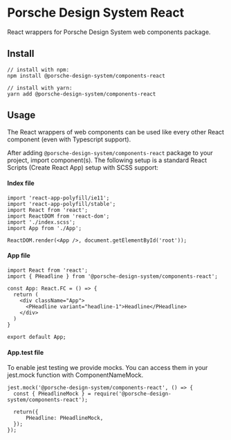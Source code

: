 # Porsche Design System React
React wrappers for Porsche Design System web components package.  

## Install
```
// install with npm:
npm install @porsche-design-system/components-react

// install with yarn:
yarn add @porsche-design-system/components-react
``` 

## Usage
The React wrappers of web components can be used like every other React component (even with Typescript support). 

After adding `@porsche-design-system/components-react` package to your project, import component(s).
The following setup is a standard React Scripts (Create React App) setup with SCSS support:

#### Index file
``` 
import 'react-app-polyfill/ie11';
import 'react-app-polyfill/stable';
import React from 'react';
import ReactDOM from 'react-dom';
import './index.scss';
import App from './App';

ReactDOM.render(<App />, document.getElementById('root'));

``` 

#### App file
``` 
import React from 'react';
import { PHeadline } from '@porsche-design-system/components-react';

const App: React.FC = () => {
  return (
    <div className="App">
      <PHeadline variant="headline-1">Headline</PHeadline>
    </div>
  )
}

export default App;
```

#### App.test file

To enable jest testing we provide mocks. You can access them in your jest.mock function with ComponentNameMock. 

``` 
jest.mock('@porsche-design-system/components-react', () => {
  const { PHeadlineMock } = require('@porsche-design-system/components-react');

  return({
      PHeadline: PHeadlineMock,
  });
});
```
